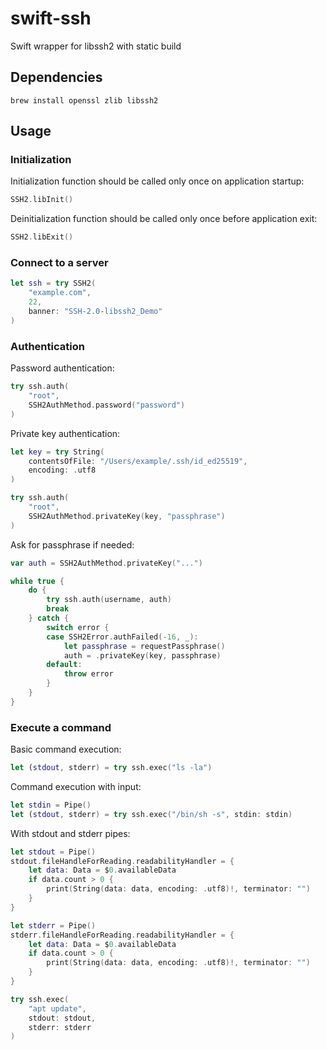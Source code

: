 # swift-ssh

Swift wrapper for libssh2 with static build

## Dependencies

```
brew install openssl zlib libssh2
```

## Usage

### Initialization

Initialization function should be called only once on application startup:

```swift
SSH2.libInit()
```

Deinitialization function should be called only once before application exit:

```swift
SSH2.libExit()
```

### Connect to a server

```swift
let ssh = try SSH2(
    "example.com",
    22,
    banner: "SSH-2.0-libssh2_Demo"
)
```

### Authentication

Password authentication:

```swift
try ssh.auth(
    "root",
    SSH2AuthMethod.password("password")
)
```

Private key authentication:

```swift
let key = try String(
    contentsOfFile: "/Users/example/.ssh/id_ed25519",
    encoding: .utf8
)

try ssh.auth(
    "root",
    SSH2AuthMethod.privateKey(key, "passphrase")
)
```

Ask for passphrase if needed:

```swift
var auth = SSH2AuthMethod.privateKey("...")

while true {
    do {
        try ssh.auth(username, auth)
        break
    } catch {
        switch error {
        case SSH2Error.authFailed(-16, _):
            let passphrase = requestPassphrase()
            auth = .privateKey(key, passphrase)
        default:
            throw error
        }
    }
}
```

### Execute a command

Basic command execution:

```swift
let (stdout, stderr) = try ssh.exec("ls -la")
```

Command execution with input:

```swift
let stdin = Pipe()
let (stdout, stderr) = try ssh.exec("/bin/sh -s", stdin: stdin)
```

With stdout and stderr pipes:

```swift
let stdout = Pipe()
stdout.fileHandleForReading.readabilityHandler = {
    let data: Data = $0.availableData
    if data.count > 0 {
        print(String(data: data, encoding: .utf8)!, terminator: "")
    }
}

let stderr = Pipe()
stderr.fileHandleForReading.readabilityHandler = {
    let data: Data = $0.availableData
    if data.count > 0 {
        print(String(data: data, encoding: .utf8)!, terminator: "")
    }
}

try ssh.exec(
    "apt update",
    stdout: stdout,
    stderr: stderr
)
```

